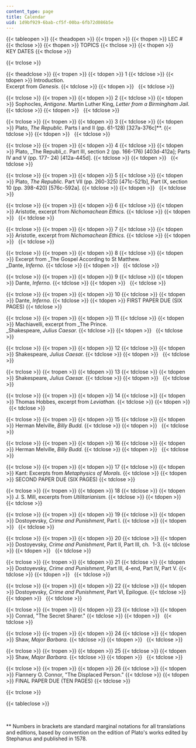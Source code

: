 ```yaml
---
content_type: page
title: Calendar
uid: 1d9bf929-6bab-cf5f-00ba-6fb72d086b5e
---
```


{{< tableopen >}}
{{< theadopen >}}
{{< tropen >}}
{{< thopen >}}
LEC #
{{< thclose >}}
{{< thopen >}}
TOPICS
{{< thclose >}}
{{< thopen >}}
KEY DATES
{{< thclose >}}

{{< trclose >}}

{{< theadclose >}}
{{< tropen >}}
{{< tdopen >}}
1
{{< tdclose >}}
{{< tdopen >}}
Introduction.  
Excerpt from _Genesis_.
{{< tdclose >}}
{{< tdopen >}}
 
{{< tdclose >}}

{{< trclose >}}
{{< tropen >}}
{{< tdopen >}}
2
{{< tdclose >}}
{{< tdopen >}}
Sophocles, _Antigone_. Martin Luther King, _Letter from a Birmingham Jail._
{{< tdclose >}}
{{< tdopen >}}
 
{{< tdclose >}}

{{< trclose >}}
{{< tropen >}}
{{< tdopen >}}
3
{{< tdclose >}}
{{< tdopen >}}
Plato, _The Republic._ Parts I and II (pp. 61-128) \[327a-376c\]\*\*.
{{< tdclose >}}
{{< tdopen >}}
 
{{< tdclose >}}

{{< trclose >}}
{{< tropen >}}
{{< tdopen >}}
4
{{< tdclose >}}
{{< tdopen >}}
Plato, _The Republi_c. Part III, section 2 (pp. 166-176) \[403d-412a\]; Parts IV and V (pp. 177- 24) \[412a-445d\].
{{< tdclose >}}
{{< tdopen >}}
 
{{< tdclose >}}

{{< trclose >}}
{{< tropen >}}
{{< tdopen >}}
5
{{< tdclose >}}
{{< tdopen >}}
Plato, _The Republic._ Part VII (pp. 260-325) \[471c-521b\], Part IX, section 10 (pp. 398-420) \[576c-592a\].
{{< tdclose >}}
{{< tdopen >}}
 
{{< tdclose >}}

{{< trclose >}}
{{< tropen >}}
{{< tdopen >}}
6
{{< tdclose >}}
{{< tdopen >}}
Aristotle, excerpt from _Nichomachean Ethics._
{{< tdclose >}}
{{< tdopen >}}
 
{{< tdclose >}}

{{< trclose >}}
{{< tropen >}}
{{< tdopen >}}
7
{{< tdclose >}}
{{< tdopen >}}
Aristotle, excerpt from _Nichomachean Ethics._
{{< tdclose >}}
{{< tdopen >}}
 
{{< tdclose >}}

{{< trclose >}}
{{< tropen >}}
{{< tdopen >}}
8
{{< tdclose >}}
{{< tdopen >}}
Excerpt from _The Gospel According to St Matthew.  
_Dante, _Inferno._
{{< tdclose >}}
{{< tdopen >}}
 
{{< tdclose >}}

{{< trclose >}}
{{< tropen >}}
{{< tdopen >}}
9
{{< tdclose >}}
{{< tdopen >}}
Dante, _Inferno._
{{< tdclose >}}
{{< tdopen >}}
 
{{< tdclose >}}

{{< trclose >}}
{{< tropen >}}
{{< tdopen >}}
10
{{< tdclose >}}
{{< tdopen >}}
Dante, _Inferno._
{{< tdclose >}}
{{< tdopen >}}
FIRST PAPER DUE (SIX PAGES)
{{< tdclose >}}

{{< trclose >}}
{{< tropen >}}
{{< tdopen >}}
11
{{< tdclose >}}
{{< tdopen >}}
Machiavelli, excerpt from _The Prince.  
_Shakespeare, _Julius Caesar._
{{< tdclose >}}
{{< tdopen >}}
 
{{< tdclose >}}

{{< trclose >}}
{{< tropen >}}
{{< tdopen >}}
12
{{< tdclose >}}
{{< tdopen >}}
Shakespeare, _Julius Caesar._
{{< tdclose >}}
{{< tdopen >}}
 
{{< tdclose >}}

{{< trclose >}}
{{< tropen >}}
{{< tdopen >}}
13
{{< tdclose >}}
{{< tdopen >}}
Shakespeare, _Julius Caesar._
{{< tdclose >}}
{{< tdopen >}}
 
{{< tdclose >}}

{{< trclose >}}
{{< tropen >}}
{{< tdopen >}}
14
{{< tdclose >}}
{{< tdopen >}}
Thomas Hobbes, excerpt from _Leviathan._
{{< tdclose >}}
{{< tdopen >}}
 
{{< tdclose >}}

{{< trclose >}}
{{< tropen >}}
{{< tdopen >}}
15
{{< tdclose >}}
{{< tdopen >}}
Herman Melville, _Billy Budd._
{{< tdclose >}}
{{< tdopen >}}
 
{{< tdclose >}}

{{< trclose >}}
{{< tropen >}}
{{< tdopen >}}
16
{{< tdclose >}}
{{< tdopen >}}
Herman Melville, _Billy Budd._
{{< tdclose >}}
{{< tdopen >}}
 
{{< tdclose >}}

{{< trclose >}}
{{< tropen >}}
{{< tdopen >}}
17
{{< tdclose >}}
{{< tdopen >}}
Kant: Excerpts from _Metaphysics of Morals._
{{< tdclose >}}
{{< tdopen >}}
SECOND PAPER DUE (SIX PAGES)
{{< tdclose >}}

{{< trclose >}}
{{< tropen >}}
{{< tdopen >}}
18
{{< tdclose >}}
{{< tdopen >}}
J. S. Mill, excerpts from _Utilitarianism._
{{< tdclose >}}
{{< tdopen >}}
 
{{< tdclose >}}

{{< trclose >}}
{{< tropen >}}
{{< tdopen >}}
19
{{< tdclose >}}
{{< tdopen >}}
Dostoyevsky, _Crime and Punishment_, Part I.
{{< tdclose >}}
{{< tdopen >}}
 
{{< tdclose >}}

{{< trclose >}}
{{< tropen >}}
{{< tdopen >}}
20
{{< tdclose >}}
{{< tdopen >}}
Dostoyevsky, _Crime and Punishment_, Part II, Part III, ch.  1-3.
{{< tdclose >}}
{{< tdopen >}}
 
{{< tdclose >}}

{{< trclose >}}
{{< tropen >}}
{{< tdopen >}}
21
{{< tdclose >}}
{{< tdopen >}}
Dostoyevsky, _Crime and Punishment_, Part III, 4-end, Part IV, Part V.
{{< tdclose >}}
{{< tdopen >}}
 
{{< tdclose >}}

{{< trclose >}}
{{< tropen >}}
{{< tdopen >}}
22
{{< tdclose >}}
{{< tdopen >}}
Dostoyevsky, _Crime and Punishment_, Part VI, Epilogue.
{{< tdclose >}}
{{< tdopen >}}
 
{{< tdclose >}}

{{< trclose >}}
{{< tropen >}}
{{< tdopen >}}
23
{{< tdclose >}}
{{< tdopen >}}
Conrad, "The Secret Sharer."
{{< tdclose >}}
{{< tdopen >}}
 
{{< tdclose >}}

{{< trclose >}}
{{< tropen >}}
{{< tdopen >}}
24
{{< tdclose >}}
{{< tdopen >}}
Shaw, _Major Barbara._
{{< tdclose >}}
{{< tdopen >}}
 
{{< tdclose >}}

{{< trclose >}}
{{< tropen >}}
{{< tdopen >}}
25
{{< tdclose >}}
{{< tdopen >}}
Shaw, _Major Barbara._
{{< tdclose >}}
{{< tdopen >}}
 
{{< tdclose >}}

{{< trclose >}}
{{< tropen >}}
{{< tdopen >}}
26
{{< tdclose >}}
{{< tdopen >}}
Flannery O. Connor, "The Displaced Person."
{{< tdclose >}}
{{< tdopen >}}
FINAL PAPER DUE (TEN PAGES)
{{< tdclose >}}

{{< trclose >}}

{{< tableclose >}}

  
 

\*\* Numbers in brackets are standard marginal notations for all translations and editions, based by convention on the edition of Plato's works edited by Stephanus and published in 1578.